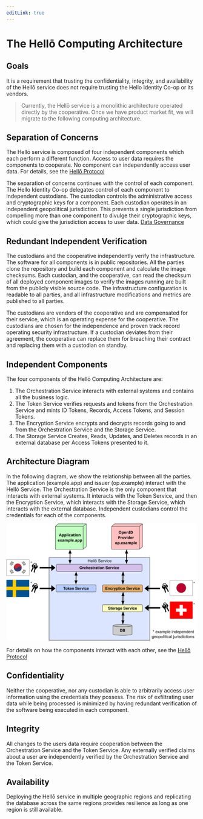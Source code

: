 ```yaml
---
editLink: true
---
```


# The Hellō Computing Architecture

## Goals

It is a requirement that trusting the confidentiality, integrity, and availability of the Hellō service does not require trusting the Hello Identity Co-op or its vendors. 

>Currently, the Hellō service is a monolithic architecture operated directly by the cooperative. Once we have product market fit, we will migrate to the following computing architecture. 

## Separation of Concerns

The Hellō service is composed of four independent components which each perform a different function. Access to user data requires the components to cooperate. No component can independently access user data. For details, see the [Hellō Protocol](protocol)

The separation of concerns continues with the control of each component. The Hello Identity Co-op delegates control of each component to independent custodians. The custodian controls the administrative access and cryptographic keys for a component. Each custodian operates in an independent geopolitical jurisdiction. This prevents a single jurisdiction from compelling more than one component to divulge their cryptographic keys, which could give the jurisdiction access to user data. [Data Governance](data-governance)

## Redundant Independent Verification

The custodians and the cooperative independently verify the infrastructure. The software for all components is in public repositories. All the parties clone the repository and build each component and calculate the image checksums. Each custodian, and the cooperative, can read the checksum of all deployed component images to verify the images running are built from the publicly visible source code. The infrastructure configuration is readable to all parties, and all infrastructure modifications and metrics are published to all parties.

The custodians are vendors of the cooperative and are compensated for their service, which is an operating expense for the cooperative. The custodians are chosen for the independence and proven track record operating security infrastructure. If a custodian deviates from their agreement, the cooperative can replace them for breaching their contract and replacing them with a custodian on standby.

## Independent Components

The four components of the Hellō Computing Architecture are:
1. The Orchestration Service interacts with external systems and contains all the business logic. 
1. The Token Service verifies requests and tokens from the Orchestration Service and mints ID Tokens, Records, Access Tokens, and Session Tokens.
1. The Encryption Service encrypts and decrypts records going to and from the Orchestration Service and the Storage Service.
1. The Storage Service Creates, Reads, Updates, and Deletes records in an external database per Access Tokens presented to it.

## Architecture Diagram

In the following diagram, we show the relationship between all the parties. The application (example.app) and issuer (op.example) interact with the Hellō Service. The Orchestration Service is the only component that interacts with external systems. It interacts with the Token Service, and then the Encryption Service, which interacts with the Storage Service, which interacts with the external database. Independent custodians control the credentials for each of the components.

<picture>
  <source srcset="./assets/dark-mode-computing-architecture.svg" media="(prefers-color-scheme: dark)">
  <img src="./assets/light-mode-computing-architecture.svg">
</picture>


For details on how the components interact with each other, see the [Hellō Protocol](protocol)

## Confidentiality

Neither the cooperative, nor any custodian is able to arbitrarily access user information using the credentials they possess. The risk of exfiltrating user data while being processed is minimized by having redundant verification of the software being executed in each component. 

## Integrity

All changes to the users data require cooperation between the Orchestration Service and the Token Service. Any externally verified claims about a user are independently verified by the Orchestration Service and the Token Service. 

## Availability

Deploying the Hellō service in multiple geographic regions and replicating the database across the same regions provides resilience as long as one region is still available.

